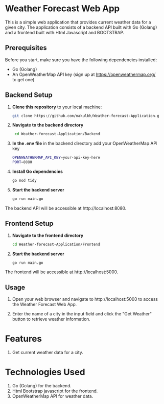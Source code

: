 # Weather Forecast Web App

This is a simple web application that provides current weather data for a given city. The application consists of a backend API built with Go (Golang) and a frontend built with Html Javascript and BOOTSTRAP.

## Prerequisites

Before you start, make sure you have the following dependencies installed:

- Go (Golang)
- An OpenWeatherMap API key (sign up at https://openweathermap.org/ to get one)

## Backend Setup

1. **Clone this repository** to your local machine:

   ```bash
   git clone https://github.com/nakulbh/Weather-forecast-Application.git
   
2. **Navigate to the backend directory**
   ```bash
    cd Weather-forecast-Application/Backend

3. **In the .env file** in the backend directory add your OpenWeatherMap API key
   ```bash
   OPENWEATHERMAP_API_KEY=your-api-key-here
   PORT=8080

4. **Install Go dependencies**
   ```bash
   go mod tidy

5. **Start the backend server**
   ```bash
   go run main.go

  The backend API will be accessible at http://localhost:8080.

## Frontend Setup

1. **Navigate to the frontend directory**
   ```bash
   cd Weather-forecast-Application/Frontend

2. **Start the backend server**
   ```bash
   go run main.go

  The frontend will be accessible at http://localhost:5000.

## Usage

1. Open your web browser and navigate to http://localhost:5000 to access the Weather Forecast Web App.

2. Enter the name of a city in the input field and click the "Get Weather" button to retrieve weather information.

# Features
1. Get current weather data for a city.

# Technologies Used
1. Go (Golang) for the backend.
2. Html Bootstrap javascript for the frontend.
3. OpenWeatherMap API for weather data.




